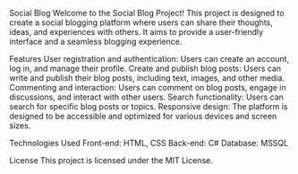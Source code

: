 Social Blog
Welcome to the Social Blog Project! This project is designed to create a social blogging platform where users can share their thoughts, ideas, and experiences with others. 
It aims to provide a user-friendly interface and a seamless blogging experience.

Features
User registration and authentication: Users can create an account, log in, and manage their profile.
Create and publish blog posts: Users can write and publish their blog posts, including text, images, and other media.
Commenting and interaction: Users can comment on blog posts, engage in discussions, and interact with other users.
Search functionality: Users can search for specific blog posts or topics.
Responsive design: The platform is designed to be accessible and optimized for various devices and screen sizes.

Technologies Used
Front-end: HTML, CSS
Back-end: C#
Database: MSSQL

License
This project is licensed under the MIT License.

